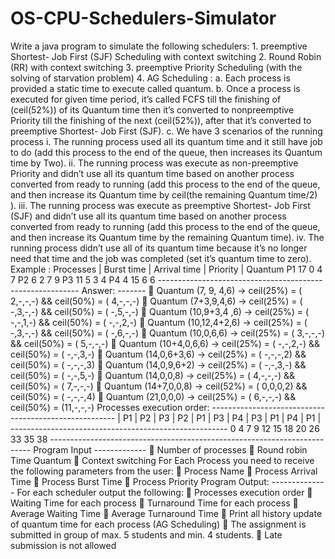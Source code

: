 # OS-CPU-Schedulers-Simulator
Write a java program to simulate the following schedulers:
    1. preemptive Shortest- Job First (SJF) Scheduling with context switching
    2. Round Robin (RR) with context switching
    3. preemptive Priority Scheduling (with the solving of starvation problem)
    4. AG Scheduling :
      a. Each process is provided a static time to execute called quantum.
      b. Once a process is executed for given time period, it’s called FCFS till the
        finishing of (ceil(52%)) of its Quantum time then it’s converted to nonpreemptive
        Priority till the finishing of the next (ceil(52%)), after that it’s
        converted to preemptive Shortest- Job First (SJF).
      c. We have 3 scenarios of the running process
          i. The running process used all its quantum time and it still have job to
              do (add this process to the end of the queue, then increases its
              Quantum time by Two).
          ii. The running process was execute as non-preemptive Priority and
              didn’t use all its quantum time based on another process converted
              from ready to running (add this process to the end of the queue, and
              then increase its Quantum time by ceil(the remaining Quantum
              time/2) ).
          iii. The running process was execute as preemptive Shortest- Job First
              (SJF) and didn’t use all its quantum time based on another process
              converted from ready to running (add this process to the end of the
              queue, and then increase its Quantum time by the remaining
              Quantum time).
          iv. The running process didn’t use all of its quantum time because it’s no
              longer need that time and the job was completed (set it’s quantum
              time to zero).
              Example :
              Processes | Burst time | Arrival time | Priority | Quantum
              P1              17           0            4           7
              P2              6            2            7           9
              P3              11           5            3           4
              P4              4            15           6           6
              ----------------------------------------------------------
              Answer:
              -------
              􀁸 Quantum (7, 9, 4,6) -> ceil(25%) = ( 2,-,-,-) && ceil(50%) = ( 4,-,-,-)
              􀁸 Quantum (7+3,9,4,6) -> ceil(25%) = ( -,3,-,-) && ceil(50%) = ( -,5,-,-)
              􀁸 Quantum (10,9+3,4 ,6) -> ceil(25%) = ( -,-,1,-) && ceil(50%) = ( -,-,2,-)
              􀁸 Quantum (10,12,4+2,6) -> ceil(25%) = ( -,3,-,-) && ceil(50%) = ( -,6,-,-)
              􀁸 Quantum (10,0,6,6) -> ceil(25%) = ( 3,-,-,-) && ceil(50%) = ( 5,-,-,-)
              􀁸 Quantum (10+4,0,6,6) -> ceil(25%) = ( -,-,2,-) && ceil(50%) = ( -,-,3,-)
              􀁸 Quantum (14,0,6+3,6) -> ceil(25%) = ( -,-,-,2) && ceil(50%) = ( -,-,-,3)
              􀁸 Quantum (14,0,9,6+2) -> ceil(25%) = ( -,-,3,-) && ceil(50%) = ( -,-,5,-)
              􀁸 Quantum (14,0,0,8) -> ceil(25%) = ( 4,-,-,-) && ceil(50%) = ( 7,-,-,-)
              􀁸 Quantum (14+7,0,0,8) -> ceil(52%) = ( 0,0,0,2) && ceil(50%) = ( -,-,-,4)
              􀁸 Quantum (21,0,0,0) -> ceil(25%) = ( 6,-,-,-) && ceil(50%) = (11,-,-,-)
              Processes execution order:
               ------------------------------------------------------
              | P1 | P2 | P3 | P2 | P1 | P3 | P4 | P3 | P1 | P4 | P1 |
               ------------------------------------------------------
              0    4    7    9    12   15   18   20   26   33   35   38
              -------------------------------------------------------------------------
              Program Input
              -------------
                􀂃 Number of processes
                􀂃 Round robin Time Quantum
                􀂃 Context switching
                For Each Process you need to receive the following parameters from the user:
                  􀂃 Process Name
                  􀂃 Process Arrival Time
                  􀂃 Process Burst Time
                  􀂃 Process Priority
                Program Output:
                --------------
                For each scheduler output the following:
                    􀂃 Processes execution order
                    􀂃 Waiting Time for each process
                    􀂃 Turnaround Time for each process
                    􀂃 Average Waiting Time
                    􀂃 Average Turnaround Time
                    􀂃 Print all history update of quantum time for each process (AG Scheduling)
                    􀁸 The assignment is submitted in group of max. 5 students and min. 4 students.
                    􀁸 Late submission is not allowed
